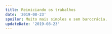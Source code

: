 ```yaml
---
title: Reiniciando os trabalhos
date: '2019-08-23'
spoiler: Muito mais simples e sem burocrácia.
updateDate: '2019-08-23'
---
```



